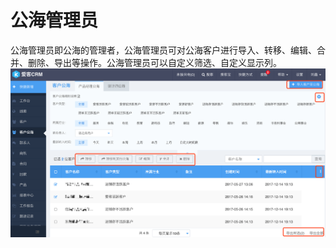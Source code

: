 # 公海管理员

公海管理员即公海的管理者，公海管理员可对公海客户进行导入、转移、编辑、合并、删除、导出等操作。公海管理员可以自定义筛选、自定义显示列。![](/assets/公海管理员02.png)


